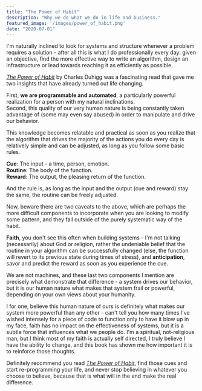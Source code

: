 ```yaml
---
title: "The Power of Habit"
description: "Why we do what we do in life and business."
featured_image: '/images/power_of_habit.png'
date: "2020-07-01"
---
```

I'm naturally inclined to look for systems and structure whenever a problem requires a solution - after all this is what I do professionally every day: given an objective, find the more effective way to write an algorithm, design an infrastructure or lead towards reaching it as efficiently as possible.

[_The Power of Habit_](https://amzn.to/32bnbzg) by Charles Duhigg was a fascinating read that gave me two insights that have already turned out life changing.

First, **we are programmable and automated**, a particularly powerful realization for a person with my natural inclinations.  
Second, this quality of our very human nature is being constantly taken advantage of (some may even say abused) in order to manipulate and drive our behavior.

This knowledge becomes relatable and practical as soon as you realize that the algorithm that drives the majority of the actions you do every day is relatively simple and can be adjusted, as long as you follow some basic rules.

**Cue**: The input - a time, person, emotion.  
**Routine**: The body of the function.  
**Reward**: The output, the pleasing return of the function.  

And the rule is, as long as the input and the output (cue and reward) stay the same, the routine can be freely adjusted.

Now, beware there are two caveats to the above, which are perhaps the more difficult components to incorporate when you are looking to modify some pattern, and they fall outside of the purely systematic way of the habit.

**Faith**, you don't see this often when building systems - I'm not talking (necessarily) about God or religion, rather the undeniable belief that the routine in your algorithm can be successfully changed (else, the function will revert to its previous state during times of stress), and **anticipation**, savor and predict the reward as soon as you experience the cue.

We are not machines, and these last two components I mention are precisely what demonstrate that difference - a system drives our behavior, but it is our human nature what makes that system frail or powerful, depending on your own views about your humanity.

I for one, believe this human nature of ours is definitely what makes our system more powerful than any other - can't tell you how many times I've wished intensely for a piece of code to function only to have it blow up in my face, faith has no impact on the effectiveness of systems, but it is a subtle force that influences what we people do. I'm a spiritual, not-religious man, but I think most of my faith is actually self directed, I truly believe I have the ability to change, and this book has shown me how important it is to reinforce those thoughts.

Definitely recommend you read [_The Power of Habit_](https://amzn.to/32bnbzg), find those cues and start re-programming your life, and never stop believing in whatever you choose to believe, because that is what will in the end make the real difference.

